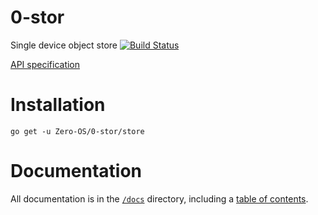 # 0-stor

Single device object store
[![Build Status](https://travis-ci.org/zero-os/0-stor.svg?branch=master)](https://travis-ci.org/zero-os/0-stor)

[API specification](https://rawgit.com/g8os/sdstor/master/specs/raml/sdstor.html)

# Installation

```
go get -u Zero-OS/0-stor/store
```

# Documentation

All documentation is in the [`/docs`](./docs) directory, including a [table of contents](/docs/SUMMARY.md).
